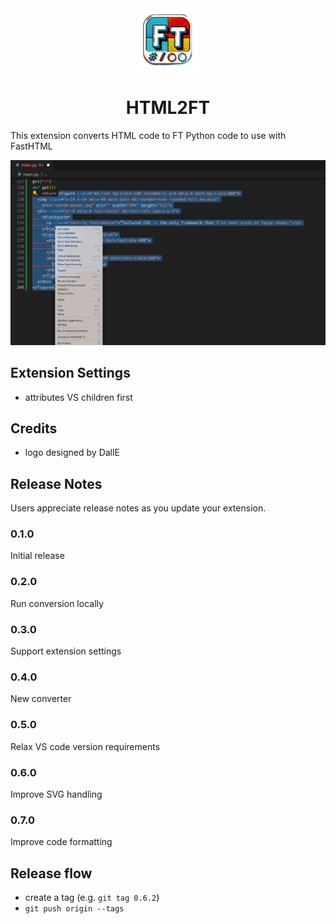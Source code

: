 <div align="center">
  <a href="https://marketplace.visualstudio.com/items?itemName=PhilipNuzhnyi.html2ft">
    <img src="./html2ft.png" alt="ACS" width="100" />
  </a>
</div>

<h1 align="center">HTML2FT</h1>

This extension converts HTML code to FT Python code to use with FastHTML

![Screenshot](./images/html2tf.gif)

## Extension Settings

- attributes VS children first

## Credits

- logo designed by DallE

## Release Notes

Users appreciate release notes as you update your extension.

### 0.1.0

Initial release

### 0.2.0

Run conversion locally 

### 0.3.0

Support extension settings

### 0.4.0

New converter

### 0.5.0

Relax VS code version requirements

### 0.6.0

Improve SVG handling

### 0.7.0

Improve code formatting

## Release flow

- create a tag (e.g. `git tag 0.6.2`)
- `git push origin --tags`
